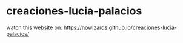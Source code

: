# creaciones-lucia-palacios



watch this website on:
 https://nowizards.github.io/creaciones-lucia-palacios/
